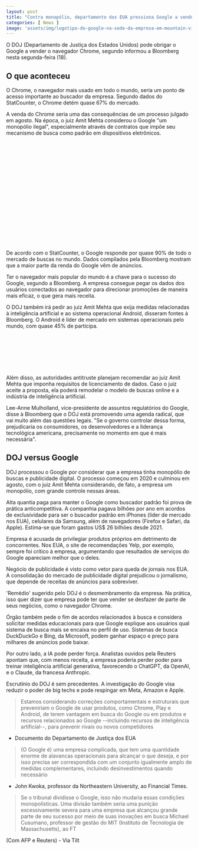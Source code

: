 ```yaml
---
layout: post
title: "Contra monopólio, departamento dos EUA pressiona Google a vender Chrome"
categories: [ News ]
image: 'assets/img/logotipo-do-google-na-sede-da-empresa-em-mountain-view.webp'
---
```


O DOJ (Departamento de Justiça dos Estados Unidos) pode obrigar o Google a vender o navegador Chrome, segundo informou a Bloomberg nesta segunda-feira (18).

## O que aconteceu
O Chrome, o navegador mais usado em todo o mundo, seria um ponto de acesso importante ao buscador da empresa. Segundo dados do StatCounter, o Chrome detém quase 67% do mercado.

A venda do Chrome seria uma das consequências de um processo julgado em agosto. Na época, o juiz Amit Mehta considerou o Google "um monopólio ilegal", especialmente através de contratos que impõe seu mecanismo de busca como padrão em dispositivos eletrônicos.

<!-- QUADRADO -->
<script async src="//pagead2.googlesyndication.com/pagead/js/adsbygoogle.js"></script>
<ins class="adsbygoogle"
style="display:inline-block;width:336px;height:280px"
data-ad-client="ca-pub-2838251107855362"
data-ad-slot="5351066970"></ins>
<script>
(adsbygoogle = window.adsbygoogle || []).push({});
</script>

De acordo com o StatCounter, o Google responde por quase 90% de todo o mercado de buscas no mundo. Dados compilados pela Bloomberg mostram que a maior parte da renda do Google vêm de anúncios.

Ter o navegador mais popular do mundo é a chave para o sucesso do Google, segundo a Bloomberg. A empresa consegue pegar os dados dos usuários conectados ao navegador para direcionar promoções de maneira mais eficaz, o que gera mais receita.

O DOJ também irá pedir ao juiz Amit Mehta que exija medidas relacionadas à inteligência artificial e ao sistema operacional Android, disseram fontes à Bloomberg. O Android é líder de mercado em sistemas operacionais pelo mundo, com quase 45% de participa.

<!-- MINI ANÚNCIO -->
<script async src="//pagead2.googlesyndication.com/pagead/js/adsbygoogle.js"></script>
<!-- Games Root -->
<ins class="adsbygoogle"
style="display:inline-block;width:730px;height:95px"
data-ad-client="ca-pub-2838251107855362"
data-ad-slot="5351066970"></ins>
<script>
(adsbygoogle = window.adsbygoogle || []).push({});
</script>

Além disso, as autoridades antitruste planejam recomendar ao juiz Amit Mehta que imponha requisitos de licenciamento de dados. Caso o juiz aceite a proposta, ela poderá remodelar o modelo de buscas online e a indústria de inteligência artificial.

Lee-Anne Mulholland, vice-presidente de assuntos regulatórios do Google, disse à Bloomberg que o DOJ está promovendo uma agenda radical, que vai muito além das questões legais. "Se o governo controlar dessa forma, prejudicaria os consumidores, os desenvolvedores e a liderança tecnológica americana, precisamente no momento em que é mais necessária".

<!-- RETANGULO LARGO 2 -->
<script async src="//pagead2.googlesyndication.com/pagead/js/adsbygoogle.js"></script>
<ins class="adsbygoogle"
style="display:block; text-align:center;"
data-ad-layout="in-article"
data-ad-format="fluid"
data-ad-client="ca-pub-2838251107855362"
data-ad-slot="8549252987"></ins>
<script>
(adsbygoogle = window.adsbygoogle || []).push({});
</script>

## DOJ versus Google
DOJ processou o Google por considerar que a empresa tinha monopólio de buscas e publicidade digital. O processo começou em 2020 e culminou em agosto, com o juiz Amit Mehta considerando, de fato, a empresa um monopólio, com grande controle nessas áreas.

Alta quantia paga para manter o Google como buscador padrão foi prova de prática anticompetitiva. A companhia pagava bilhões por ano em acordos de exclusividade para ser o buscador padrão em iPhones (líder de mercado nos EUA), celulares da Samsung, além de navegadores (Firefox e Safari, da Apple). Estima-se que foram gastos US$ 26 bilhões desde 2021.

Empresa é acusada de privilegiar produtos próprios em detrimento de concorrentes. Nos EUA, o site de recomendações Yelp, por exemplo, sempre foi crítico à empresa, argumentando que resultados de serviços do Google apareciam melhor que o deles.

Negócio de publicidade é visto como vetor para queda de jornais nos EUA. A consolidação do mercado de publicidade digital prejudicou o jornalismo, que depende de receitas de anúncios para sobreviver.

'Remédio' sugerido pelo DOJ é o desmembramento da empresa. Na prática, isso quer dizer que empresa pode ter que vender se desfazer de parte de seus negócios, como o navegador Chrome.

Órgão também pede o fim de acordos relacionados à busca e considera solicitar medidas educacionais para que Google explique aos usuários qual sistema de busca mais se encaixa no perfil de uso. Sistemas de busca DuckDuckGo e Bing, da Microsoft, podem ganhar espaço e preço para milhares de anúncios pode baixar.

Por outro lado, a IA pode perder força. Analistas ouvidos pela Reuters apontam que, com menos receita, a empresa poderia perder poder para treinar inteligência artificial generativa, favorecendo o ChatGPT, da OpenAI, e o Claude, da francesa Anthropic.

Escrutínio do DOJ é sem precedentes. A investigação do Google visa reduzir o poder de big techs e pode respingar em Meta, Amazon e Apple.

> Estamos considerando correções comportamentais e estruturais que preveniriam o Google de usar produtos, como Chrome, Play e Android, de terem vantagem em busca do Google ou em produtos e recursos relacionados ao Google --incluindo recursos de inteligência artificial--, para prevenir rivais ou novos competidores
 - Documento do Departamento de Justiça dos EUA


> (O Google é) uma empresa complicada, que tem uma quantidade enorme de alavancas operacionais para alcançar o que deseja, e por isso precisa ser correspondida com um conjunto igualmente amplo de medidas complementares, incluindo desinvestimentos quando necessário
- John Kwoka, professor da Northeastern University, ao Financial Times.

> Se o tribunal dividisse o Google, isso não mudaria essas condições monopolísticas. Uma divisão também seria uma punição excessivamente severa para uma empresa que alcançou grande parte de seu sucesso por meio de suas inovações em busca
Michael Cusumano, professor de gestão do MIT (Instituto de Tecnologia de Massachusetts), ao FT

(Com AFP e Reuters) - Via Tilt


